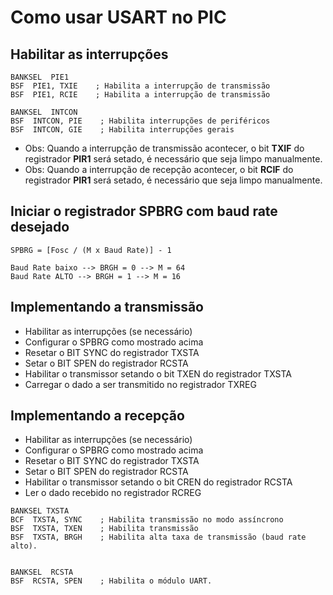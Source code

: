 # Como usar USART no PIC

## Habilitar as interrupções
```
BANKSEL  PIE1
BSF  PIE1, TXIE    ; Habilita a interrupção de transmissão
BSF  PIE1, RCIE    ; Habilita a interrupção de transmissão

BANKSEL  INTCON
BSF  INTCON, PIE    ; Habilita interrupções de periféricos
BSF  INTCON, GIE    ; Habilita interrupções gerais
```
- Obs: Quando a interrupção de transmissão acontecer, o bit **TXIF** do registrador **PIR1** será setado, é necessário que seja limpo manualmente.
- Obs: Quando a interrupção de recepção acontecer, o bit **RCIF** do registrador **PIR1** será setado, é necessário que seja limpo manualmente.

## Iniciar o registrador SPBRG com baud rate desejado

```
SPBRG = [Fosc / (M x Baud Rate)] - 1

Baud Rate baixo --> BRGH = 0 --> M = 64
Baud Rate ALTO --> BRGH = 1 --> M = 16

```

## Implementando a transmissão
- Habilitar as interrupções (se necessário)
- Configurar o SPBRG como mostrado acima
- Resetar o BIT SYNC do registrador TXSTA
- Setar o BIT SPEN do registrador RCSTA
- Habilitar o transmissor setando o bit TXEN do registrador TXSTA
- Carregar o dado a ser transmitido no registrador TXREG

## Implementando a recepção
- Habilitar as interrupções (se necessário)
- Configurar o SPBRG como mostrado acima
- Resetar o BIT SYNC do registrador TXSTA
- Setar o BIT SPEN do registrador RCSTA
- Habilitar o transmissor setando o bit CREN do registrador RCSTA
- Ler o dado recebido no registrador RCREG

```
BANKSEL TXSTA
BCF  TXSTA, SYNC    ; Habilita transmissão no modo assíncrono
BSF  TXSTA, TXEN    ; Habilita transmissão
BSF  TXSTA, BRGH    ; Habilita alta taxa de transmissão (baud rate alto).


BANKSEL  RCSTA
BSF  RCSTA, SPEN    ; Habilita o módulo UART.

```


